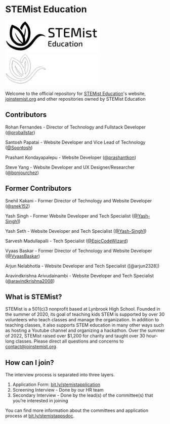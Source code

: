 # STEMist Education

![STEMist Education Logo](https://raw.githubusercontent.com/STEMist-Education/joinstemist.org/development/public/logo-dark.png#gh-light-mode-only)
![STEMist Education Logo](https://raw.githubusercontent.com/STEMist-Education/joinstemist.org/5b40bfee4979a0b7a48f77e0c4b2878ea0256916/public/logo-white.png#gh-dark-mode-only)

Welcome to the official repository for [STEMist Education](https://github.com/STEMist-Education)'s website, [joinstemist.org](https://joinstemist.org) and other repositories owned by STEMist Education

## Contributors

Rohan Fernandes - Director of Technology and Fullstack Developer ([@proballstar](https://github.com/proballstar))

Santosh Papatai - Website Developer and Vice Lead of Technology ([@Soontosh](https://github.com/Soontosh))

Prashant Kondayapalepu - Website Developer ([@prashantkon](https://github.com/prashantkon))

Steve Yang - Website Developer and UX Designer/Researcher ([@bonjourchez](https://github.com/bonjourchez))


## Former Contributors

Snehil Kakani - Former Director of Technology and Website Developer ([@snek152](https://github.com/snek152))

Yash Singh - Former Website Developer and Tech Specialist ([@Yash-Singh1](https://github.com/Yash-Singh1))

Yash Seth - Website Developer and Tech Specialist ([@Yash-Singh1](https://github.com/Yash-Popcorn))

Sarvesh Madullapalli - Tech Specialist ([@EpicCodeWizard](https://github.com/EpicCodeWizard))

Vyaas Baskar - Former Director of Technology and Website Developer ([@VyaasBaskar](https://github.com/VyaasBaskar))

Arjun Nelabhotla - Website Developer and Tech Specialist ([@arjun2328])

Aravindkrishna Arivudainambi - Website Developer and Tech Specialist ([@aravindkrishna2008](https://github.com/aravindkrishna2008))


## What is STEMist?

STEMist is a 501(c)3 nonprofit based at Lynbrook High School. Founded in the summer of 2020, its goal of teaching kids STEM is supported by over 30 volunteers who teach classes and manage the organization. In addition to teaching classes, it also supports STEM education in many other ways such as hosting a Youtube channel and organizing a hackathon. Over the summer of 2022, STEMist raised over $1,200 for charity and taught over 30 hour-long classes. Please direct all questions and concerns to [contact@joinstemist.org](mailto://contact@joinstemist.org).

## How can I join?

The interview process is separated into three layers.

1. Application Form: [bit.ly/stemistapplication](https://bit.ly/stemistapplication)
2. Screening Interview - Done by our HR team
3. Secondary Interview - Done by the lead(s) of the committee(s) that you’re interested in joining

You can find more information about the committees and application process at [bit.ly/stemistappsdoc](https://bit.ly/stemistappsdoc).
